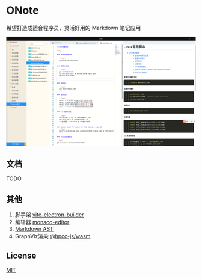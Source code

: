 # ONote 

希望打造成适合程序员，灵活好用的 Markdown 笔记应用

![](docs/assets/sceenshot.png)

## 文档

TODO

## 其他

1. 脚手架 [vite-electron-builder](https://github.com/cawa-93/vite-electron-builder)
2. 编辑器 [monaco-editor](https://microsoft.github.io/monaco-editor/)
3. [Markdown AST](https://github.com/syntax-tree/mdast)
4. GraphViz渲染 [@hpcc-js/wasm](https://github.com/hpcc-systems/hpcc-js-wasm)

## License

[MIT](LICENSE)
